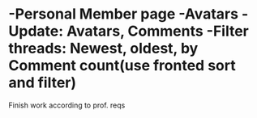 -Personal Member page
-Avatars
-Update: Avatars, Comments
-Filter threads: Newest, oldest, by Comment count(use fronted sort and filter)
=====================================================
Finish work according to prof. reqs